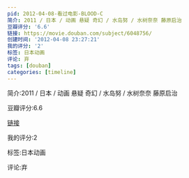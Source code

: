```yaml
---
pid: 2012-04-08-看过电影-BLOOD-C
简介: 2011 / 日本 / 动画 悬疑 奇幻 / 水岛努 / 水树奈奈 藤原启治
豆瓣评分: '6.6'
链接: https://movie.douban.com/subject/6048756/
创建时间: '2012-04-08 23:27:21'
我的评分: '2'
标签: 日本动画
评论: 弃
tags: [douban]
categories: [timeline]
---
```

简介:2011 / 日本 / 动画 悬疑 奇幻 / 水岛努 / 水树奈奈 藤原启治

豆瓣评分:6.6

[链接](https://movie.douban.com/subject/6048756/)

我的评分:2

标签:日本动画

评论:弃


